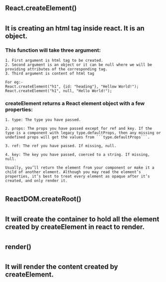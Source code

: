 ## React.createElement()
#
## It is creating an html tag inside react. It is an object.
### This function will take three argument:
    1. First argument is html tag to be created.
    2. Second argument is an object or it can be null where we will be providing attributes of the corresponding tag.
    3. Third argument is content of html tag

    For eg:-
    React.createElement("h1", {id: "heading"}, "Hellow World!");
    React.createElement("h1", null, "Hello World!");


### createElement returns a React element object with a few properties:

    1. type: The type you have passed.

    2. props: The props you have passed except for ref and key. If the type is a component with legacy type.defaultProps, then any missing or undefined props will get the values from ```type.defaultProps```.

    3. ref: The ref you have passed. If missing, null.
    
    4. key: The key you have passed, coerced to a string. If missing, null.

    Usually, you’ll return the element from your component or make it a child of another element. Although you may read the element’s properties, it’s best to treat every element as opaque after it’s created, and only render it.

#
## ReactDOM.createRoot()
#
## It will create the container to hold all the element created by createElement in react to render.




#
## render()
#
## It will render the content created by createElement.